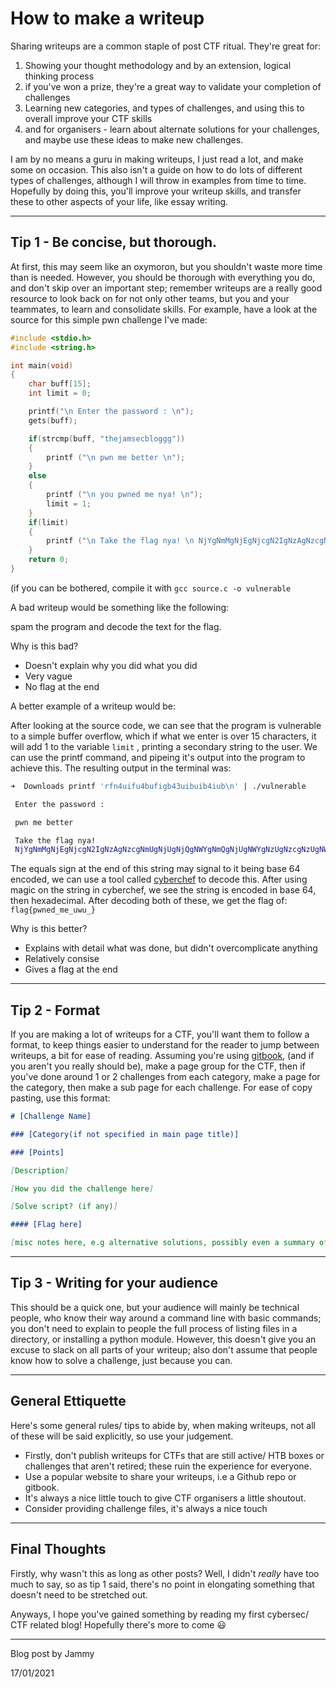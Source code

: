 # How to make a writeup

Sharing writeups are a common staple of post CTF ritual. They're great for:

1. Showing your thought methodology and by an extension,  logical thinking process 
2. if you've won a prize, they're a great way to validate your completion of challenges 
3. Learning new categories,  and types of challenges, and using this to overall improve your CTF skills
4. and for organisers - learn about alternate solutions for your challenges,  and maybe use these ideas to make new challenges.

I am by no means a guru in making writeups,  I just read a lot,  and make some on occasion. This also isn't a guide on how to do lots of different types of challenges, although I will throw in examples from time to time. Hopefully by doing this, you'll improve your writeup skills, and transfer these to other aspects of your life, like essay writing.

---

## Tip 1 - Be concise, but thorough.

At first, this may seem like an oxymoron, but you shouldn't waste more time than is needed. However, you should be thorough with everything you do, and don't skip over an important step; remember writeups are a really good resource to look back on for not only other teams, but you and your teammates, to learn and consolidate skills. For example, have a look at the source for this simple pwn challenge I've made:

```c
#include <stdio.h>
#include <string.h>

int main(void)
{
    char buff[15];
    int limit = 0;

    printf("\n Enter the password : \n");
    gets(buff);

    if(strcmp(buff, "thejamsecbloggg"))
    {
        printf ("\n pwn me better \n");
    }
    else
    {
        printf ("\n you pwned me nya! \n");
        limit = 1;
    }
    if(limit)
    {
        printf ("\n Take the flag nya! \n NjYgNmMgNjEgNjcgN2IgNzAgNzcgNmUgNjUgNjQgNWYgNmQgNjUgNWYgNzUgNzcgNzUgNWYgN2Q= \n");
    }
    return 0;
}
```

(if you can be bothered, compile it with `gcc source.c -o vulnerable`

A bad writeup would be something like the following:

spam the program and decode the text for the flag.

Why is this bad?  

- Doesn't explain why you did what you did
- Very vague
- No flag at the end

A better example of a writeup would be: 

After looking at the source code, we can see that the program is vulnerable to a simple buffer overflow, which if what we enter is over 15 characters, it will add 1 to the variable `limit` , printing a secondary string to the user. We can use the printf command, and pipeing it's output into the program to achieve this. The resulting output in the terminal was: 

```bash
➜  Downloads printf 'rfn4uifu4bufigb43uibuib4iub\n' | ./vulnerable 

 Enter the password : 

 pwn me better 

 Take the flag nya! 
 NjYgNmMgNjEgNjcgN2IgNzAgNzcgNmUgNjUgNjQgNWYgNmQgNjUgNWYgNzUgNzcgNzUgNWYgN2Q=
```

The equals sign at the end of this string may signal to it being base 64 encoded, we can use a tool called [cyberchef](https://gchq.github.io/CyberChef/) to decode this.  After using magic on the string in cyberchef, we see the string is encoded in base 64, then hexadecimal. After decoding both of these, we get the flag of: `flag{pwned_me_uwu_}`

Why is this better?

- Explains with detail what was done, but didn't overcomplicate anything
- Relatively consise
- Gives a flag at the end

---

## Tip 2 - Format

If you are making a lot of writeups for a CTF, you'll want them to follow a format, to keep things easier to understand for the reader to jump between writeups, a bit for ease of reading. Assuming you're using [gitbook](https://www.gitbook.com/), (and if you aren't you really should be), make a page group for the CTF, then if you've done around 1 or 2 challenges from each category, make a page for the category, then make a sub page for each challenge. For ease of copy pasting, use this format:

```markdown
# [Challenge Name]

### [Category(if not specified in main page title)]

### [Points]

[Description]

[How you did the challenge here]

[Solve script? (if any)]

#### [Flag here]

[misc notes here, e.g alternative solutions, possibly even a summary of what you learnt for harder challenges]
```

---

## Tip 3 - Writing for your audience

This should be a quick one, but your audience will mainly be technical people, who know their way around a command line with basic commands; you don't need to explain to people the full process of listing files in a directory, or installing a python module. However, this doesn't give you an excuse to slack on all parts of your writeup; also don't assume that people know how to solve a challenge, just because you can. 

---

## General Ettiquette

Here's some general rules/ tips to abide by, when making writeups, not all of these will be said explicitly, so use your judgement. 

- Firstly, don't publish writeups for CTFs that are still active/ HTB boxes or challenges that aren't retired; these ruin the experience for everyone.
- Use a popular website to share your writeups, i.e a Github repo or gitbook.
- It's always a nice little touch to give CTF organisers a little shoutout.
- Consider providing challenge files, it's always a nice touch

---

## Final Thoughts

Firstly, why wasn't this as long as other posts? Well, I didn't *really* have too much to say, so as tip 1 said, there's no point in elongating something that doesn't need to be stretched out. 

Anyways, I hope you've gained something by reading my first cybersec/ CTF related blog! Hopefully there's more to come 😃

---

Blog post by Jammy

17/01/2021
